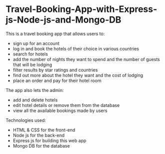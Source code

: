 # Travel-Booking-App-with-Express-js-Node-js-and-Mongo-DB

This is a travel booking app that allows users to:
- sign up for an account
- log in and book the hotels of their choice in various countries 
- search for hotels
- add the number of nights they want to spend and the number of guests that will be lodging 
- filter results by star ratings and countries
- find out more about the hotel they want and the cost of lodging
- place an order and pay for their hotel room

The app also lets the admin:
- add and delete hotels
- edit hotel details or remove them from the database
- view all the available bookings made by users

Technologies used:
* HTML & CSS for the front-end
* Node js for the back-end
* Express js for building this web app
* Mongo DB for the database
